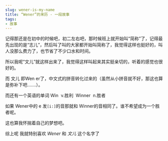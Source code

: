 ```yaml
---
slug: wener-is-my-name
title: “Wener”的来历 - 一段故事
tags:
- 故事
---
```


记得那还是在初中的时候吧，初二左右吧，那时候班上就开始叫“简称”了，记得最先出现的是“志儿”，然后叫了叫的大家都开始叫简称了，我觉得这样也挺好的，叫人没那么费力了，也节省了不少口水和时间。

<!--more-->

所以我呢“文儿”就这样出来了，我觉得这样叫起来其实挺亲切的，听着的感觉也很好的。

而 文儿 即Wen er了，中文式的拼音转化过来的（虽然从小拼音就不好，那这也算是弥补下吧.......）。

而还有一个英语的单词 Win  ν.胜利  Winner  n.胜者

如果 Wener中的 e 发`[i:]`的音那就和 Winner的音相同了。谁不希望成为一个胜者呢。

这也算我怀揣着自己的梦想吧。

综上呢 我就特别喜欢 _Wener_ 和 _文儿_ 这个名字了
